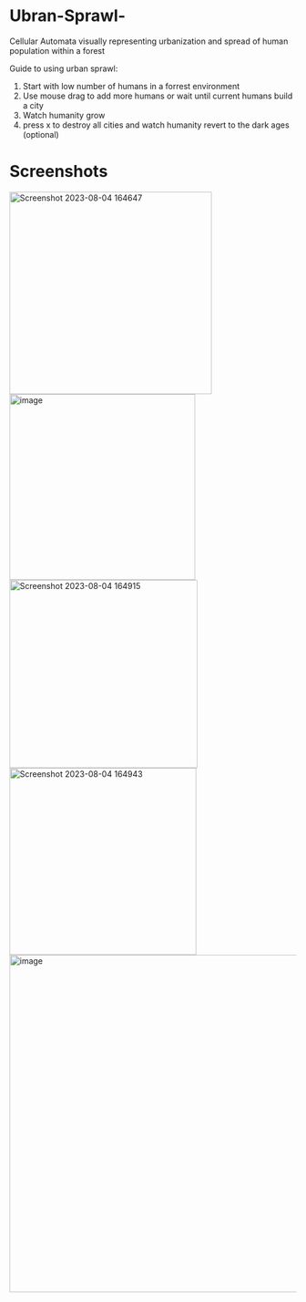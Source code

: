 # Ubran-Sprawl-
Cellular Automata visually representing urbanization and spread of human population within a forest

Guide to using urban sprawl:
1. Start with low number of humans in a forrest environment
2. Use mouse drag to add more humans or wait until current humans build a city
3. Watch humanity grow
4. press x to destroy all cities and watch humanity revert to the dark ages (optional)

# Screenshots
<img width="355" alt="Screenshot 2023-08-04 164647" src="https://github.com/Timmylu414/Ubran-Sprawl/assets/75452456/c929e373-8bcd-4301-a26e-f40eccb9e181">
<img width="326" alt="image" src="https://github.com/Timmylu414/Ubran-Sprawl/assets/75452456/cf9718a3-05b9-46ac-bf17-bfb4b6f21190">
<img width="330" alt="Screenshot 2023-08-04 164915" src="https://github.com/Timmylu414/Ubran-Sprawl/assets/75452456/9b58613e-48ec-47f6-9f3b-56ea592773ea">
<img width="328" alt="Screenshot 2023-08-04 164943" src="https://github.com/Timmylu414/Ubran-Sprawl/assets/75452456/264b2108-3395-4c88-980f-953ed2d7273d">
<img width="592" alt="image" src="https://github.com/Timmylu414/Ubran-Sprawl/assets/75452456/c3414701-d433-4089-b4d4-44c850f3cef1">

